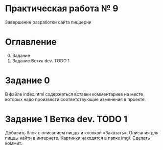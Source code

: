 # Практическая работа № 9 #
Завершение разработки сайта пиццерии
# Оглавление #
 0. Задание 
 1. Задание Ветка dev. TODO 1
 # Задание 0
 В файле index.html содержаться вставки комментариев на месте которых надо произвести соответствующие изменения в проекте.
 # Задание 1 Ветка dev. TODO 1
 Добавить блок с описанием пиццы и кнопкой «Заказать». Описания для пиццы найти в интернете. Картинки находятся в папке img/. Сделать коммит.

